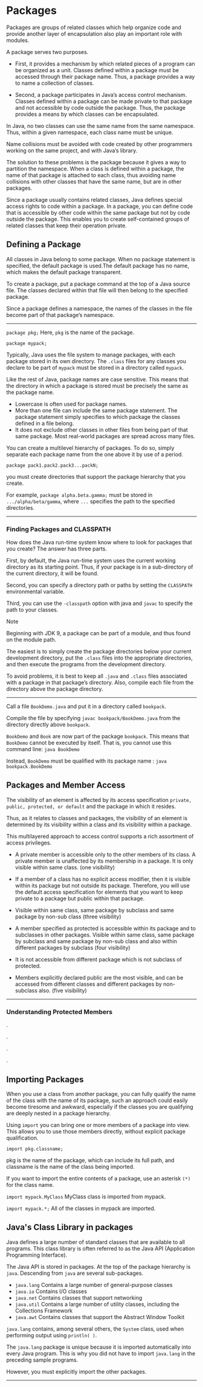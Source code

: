 
# Packages

Packages are groups of related classes which help organize code and provide another layer of encapsulation also play an important role with modules. 

A package serves two purposes. 

* First, it provides a mechanism by which related pieces of a program can be organized as a unit. Classes defined within a package must be accessed through their package name. Thus, a package provides a way to name a collection of classes. 

* Second, a package participates in Java’s access control mechanism. Classes defined within a package can be made private to that package and not accessible by code outside the package. Thus, the package provides a means by which classes can be encapsulated.

In Java, no two classes can use the same name from the same namespace. Thus, within a given namespace, each class name must be unique. 

Name collisions must be avoided with code created by other programmers working on the same project, and with Java’s library. 

The solution to these problems is the package because it gives a way to partition the namespace. When a class
is defined within a package, the name of that package is attached to each class, thus avoiding name collisions with other classes that have the same name, but are in other packages.

Since a package usually contains related classes, Java defines special access rights to code within a package. In a package, you can define code that is accessible by other code within the same package but not by code outside the package. This enables you to create self-contained
groups of related classes that keep their operation private.


## Defining a Package

All classes in Java belong to some package. When no package statement is specified, the default package is used.The default package has no name, which makes the default package transparent.

To create a package, put a package command at the top of a Java source file. The classes declared within that file will then belong to the specified package. 

Since a package defines a namespace, the names of the classes in the file become part of that package’s namespace.

___

`package pkg;` Here, `pkg` is the name of the package.

`package mypack;`

Typically, Java uses the file system to manage packages, with each package stored in its own directory. The `.class` files for any classes you declare to be part of `mypack` must be stored in a directory called `mypack`.

Like the rest of Java, package names are case sensitive. This means that the directory in which a package is stored must be precisely the same as the package name.

* Lowercase is often used for package names. 
* More than one file can include the same package statement. The package statement simply specifies to which package the classes defined in a file belong. 
* It does not exclude other classes in other files from being part of that same package. Most real-world packages are spread across many files.


You can create a multilevel hierarchy of packages. To do so, simply separate each package name from the one above it by use of a period. 

`package pack1.pack2.pack3...packN;`

you must create directories that support the package hierarchy that you create.

For example,
`package alpha.beta.gamma;` must be stored in `.../alpha/beta/gamma`, where `...` specifies the path to the specified directories.

___

### Finding Packages and CLASSPATH


How does the Java run-time system know where to look for packages that you create? The answer has three parts. 

First, by default, the Java run-time system uses the current working directory as its starting point. Thus, if your package is in a sub-directory of the current directory, it will be found.

Second, you can specify a directory path or paths by setting the `CLASSPATH` environmental variable. 

Third, you can use the `-classpath` option with java and `javac` to specify the path to your classes.


>[!note]
>Beginning with JDK 9, a package can be part of a module, and thus found on the module path.


The easiest is to simply create the package directories below your current development directory, put the `.class` files into the appropriate directories, and then execute the programs from the development directory.

To avoid problems, it is best to keep all `.java` and `.class` files associated with a package in that package’s directory. Also, compile each file from the directory above
the package directory.

___

Call a file `BookDemo.java` and put it in a directory called `bookpack`.

Compile the file by specifying `javac bookpack/BookDemo.java` from the directory directly above `bookpack`. 

`BookDemo` and `Book` are now part of the package `bookpack`. This means that `BookDemo` cannot be executed by itself. That is, you cannot use this command line:
`java BookDemo`

Instead, `BookDemo` must be qualified with its package name : `java bookpack.BookDemo`


## Packages and Member Access

The visibility of an element is affected by its access specification `private, public, protected, or default` and the package in which it resides. 

Thus, as it relates to classes and packages, the visibility of an element is determined by its visibility within a class and its visibility within a package. 

This multilayered approach to access control supports a rich assortment of access privileges.

* A private member is accessible only to the other members of its class. A private member is unaffected by its membership in a package. It is only visible within same class. (one visibility) 

* If a member of a class has no explicit access modifier, then it is visible within its package but not outside its package. Therefore, you will use the default access specification for elements that you want to keep private to a package but public within that package.
* Visible within same class, same package by subclass and same package by non-sub class (three visibility)

* A member specified as protected is accessible within its package and to subclasses in other packages.  Visible within same class, same package by subclass and same package by non-sub class and also within different packages by subclass (four visibility) 
* It is not accessible from different package which is not subclass of protected.

* Members explicitly declared public are the most visible, and can be accessed from different classes and different packages by non-subclass also. (five visibility) 


___

### Understanding Protected Members

.

.

.

.


## Importing Packages

When you use a class from another package, you can fully qualify the name of the class with the name of its package, such an approach could easily become tiresome and awkward, especially if the classes you are qualifying are deeply nested in a package hierarchy.

Using `import` you can bring one or more members of a package into view. This allows you to use those members
directly, without explicit package qualification.

`import pkg.classname;`

pkg is the name of the package, which can include its full path, and classname is the name of the class being imported.

If you want to import the entire contents of a package, use
an asterisk `(*)` for the class name.

`import mypack.MyClass` MyClass class is imported from mypack.

`import mypack.*;` All of the classes in mypack are imported.


## Java's Class Library in packages

Java defines a large number of standard classes that are available to all programs. This class library is often referred to as the Java API (Application Programming Interface). 

The Java API is stored in packages. At the top of the package hierarchy is `java`. Descending from `java` are several sub-packages.

* `java.lang` Contains a large number of general-purpose classes
* `java.io` Contains I/O classes
* `java.net` Contains classes that support networking
* `java.util`  Contains a large number of utility classes, including the Collections Framework
* `java.awt`  Contains classes that support the Abstract Window Toolkit

`java.lang` contains, among several others, the `System` class, used when performing output using `println( )`.

The `java.lang` package is unique because it is imported automatically into every Java program. This is why you did not have to import `java.lang` in the preceding sample
programs. 

However, you must explicitly import the other packages.

____


